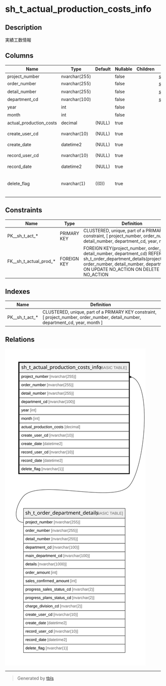 # sh_t_actual_production_costs_info

## Description

実績工数情報

## Columns

| Name | Type | Default | Nullable | Children | Parents | Comment |
| ---- | ---- | ------- | -------- | -------- | ------- | ------- |
| project_number | nvarchar(255) |  | false |  | [sh_t_order_department_details](sh_t_order_department_details.md) | PRNo. |
| order_number | nvarchar(255) |  | false |  | [sh_t_order_department_details](sh_t_order_department_details.md) | 受注No. |
| detail_number | nvarchar(255) |  | false |  | [sh_t_order_department_details](sh_t_order_department_details.md) | 明細No. |
| department_cd | nvarchar(100) |  | false |  | [sh_t_order_department_details](sh_t_order_department_details.md) | 部署ID |
| year | int |  | false |  |  | 年 |
| month | int |  | false |  |  | 月 |
| actual_production_costs | decimal | (NULL) | true |  |  | 実績工数 |
| create_user_cd | nvarchar(10) | (NULL) | true |  |  | 作成者コード |
| create_date | datetime2 | (NULL) | true |  |  | 作成日時 |
| record_user_cd | nvarchar(10) | (NULL) | true |  |  | 更新者コード |
| record_date | datetime2 | (NULL) | true |  |  | 更新日時 |
| delete_flag | nvarchar(1) | ((0)) | true |  |  | 削除フラグ:0未削除、1削除済 |

## Constraints

| Name | Type | Definition |
| ---- | ---- | ---------- |
| PK__sh_t_act_* | PRIMARY KEY | CLUSTERED, unique, part of a PRIMARY KEY constraint, [ project_number, order_number, detail_number, department_cd, year, month ] |
| FK__sh_t_actual_prod_* | FOREIGN KEY | FOREIGN KEY(project_number, order_number, detail_number, department_cd) REFERENCES sh_t_order_department_details(project_number, order_number, detail_number, department_cd) ON UPDATE NO_ACTION ON DELETE NO_ACTION |

## Indexes

| Name | Definition |
| ---- | ---------- |
| PK__sh_t_act_* | CLUSTERED, unique, part of a PRIMARY KEY constraint, [ project_number, order_number, detail_number, department_cd, year, month ] |

## Relations

![er](sh_t_actual_production_costs_info.svg)

---

> Generated by [tbls](https://github.com/k1LoW/tbls)

